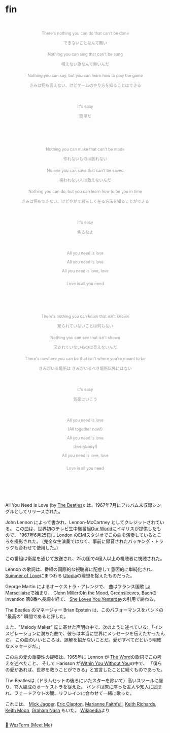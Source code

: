 # fin

<div style="color: #999999; font-size: 90%;">
<div style="text-align: center; margin-top: 4em">
There's nothing you can do that can't be done

できないことなんて無い
</div>

<div style="text-align: center; margin-top: 1.6em">
Nothing you can sing that can't be sung

唄えない歌なんて無いんだ
</div>

<div style="text-align: center; margin-top: 1.6em">
Nothing you can say, but you can learn how to play the game

きみは何も言えない、けどゲームのやり方を知ることはできる
</div>

<div style="text-align: center; margin-top: 4em">
It's easy

簡単だ
</div>

<div style="text-align: center; margin-top: 7em">
Nothing you can make that can't be made

作れないものは創れない
</div>

<div style="text-align: center; margin-top: 1.6em">
No one you can save that can't be saved

掬われない人は救えないんだ
</div>

<div style="text-align: center; margin-top: 1.6em">
Nothing you can do, but you can learn how to be you in time

きみは何もできない、けどやがて君らしく在る方法を知ることができる
</div>

<div style="text-align: center; margin-top: 4em">
It's easy

焦るなよ
</div>

<div style="text-align: center; margin-top: 4em">
All you need is love

All you need is love

All you need is love, love
</div>

<div style="text-align: center; margin-top: 2em">
Love is all you need
</div>

<div style="text-align: center; margin-top: 7em">
There's nothing you can know that isn't known

知られていないことは何もない
</div>

<div style="text-align: center; margin-top: 1.6em">
Nothing you can see that isn't shown

示されていないものは見えないんだ
</div>

<div style="text-align: center; margin-top: 1.6em">
There's nowhere you can be that isn't where you're meant to be

きみがいる場所は きみがいるべき場所以外にはない
</div>

<div style="text-align: center; margin-top: 4em">
It's easy

気楽にいこう
</div>

<div style="text-align: center; margin-top: 4em">
All you need is love

(All together now!)

All you need is love

(Everybody!)

All you need is love, love
</div>

<div style="text-align: center; margin-top: 2em">
Love is all you need
</div>
</div>

<div style="margin-top:7em"></div>

<div class="footnote-definition" id="98">
<p>All You Need Is Love (by <a href="https://en.wikipedia.org/wiki/The_Beatles" target="_blank" rel="noopener">The Beatles</a>):
は、1967年7月にアルバム未収録シングルとしてリリースされた。</p>
<p>John Lennon によって書かれ、Lennon-McCartney としてクレジットされている。
この曲は、世界初のテレビ生中継番組<a href="https://en.wikipedia.org/wiki/Our_World_(1967_TV_program)" target="_blank" rel="noopener">Our World</a>にイギリスが提供したもので、
1967年6月25日に London のEMIスタジオでこの曲を演奏しているところを撮影された。
(完全な生演奏ではなく、事前に録音されたバッキング・トラックも合わせて使用した。)</p>
<p>この番組は衛星を通じて放送され、25カ国で4億人以上の視聴者に視聴された。</p>
<p>Lennon の歌詞は、番組の国際的な視聴者に配慮して意図的に単純化され、
<a href="https://en.wikipedia.org/wiki/Summer_of_Love" target="_blank" rel="noopener">Summer of Love</a>にまつわる
<a href="https://en.wikipedia.org/wiki/Utopia" target="_blank" rel="noopener">Utopia</a>の理想を捉えたものだった。</p>
<p>George Martin によるオーケストラ・アレンジで、
曲はフランス国歌 <a href="https://en.wikipedia.org/wiki/La_Marseillaise" target="_blank" rel="noopener">La Marseillaise</a>で始まり、
<a href="https://en.wikipedia.org/wiki/Glenn_Miller" target="_blank" rel="noopener">Glenn Miller</a>の<a href="https://en.wikipedia.org/wiki/In_the_Mood" target="_blank" rel="noopener">In the Mood</a>,
<a href="https://en.wikipedia.org/wiki/Greensleeves" target="_blank" rel="noopener">Greensleeves</a>,
<a href="https://en.wikipedia.org/wiki/Johann_Sebastian_Bach" target="_blank" rel="noopener">Bach</a>の Invention 第8番ヘ長調を経て、
<a href="https://en.wikipedia.org/wiki/She_Loves_You" target="_blank" rel="noopener">She Loves You</a>,<a href="https://en.wikipedia.org/wiki/Yesterday_(song)" target="_blank" rel="noopener">Yesterday</a>の引用で終わる。</p>
<p>The Beatles のマネージャー Brian Epstein は、このパフォーマンスをバンドの "最高の" 瞬間であると評した。</p>
<p>また、"Melody Maker" 誌に寄せた声明の中で、次のように述べている:
「インスピレーションに満ちた曲で、彼らは本当に世界にメッセージを伝えたかったんだ。
この曲のいいところは、誤解を招かないことだ。愛がすべてだという明確なメッセージだ。」</p>
<p>この曲の愛の重要性の提唱は、1965年に Lennon が
<a href="https://en.wikipedia.org/wiki/The_Word_(song)" target="_blank" rel="noopener">The Word</a>の歌詞でこの考えを述べたこと、
そして Harisson が<a href="https://en.wikipedia.org/wiki/Within_You_Without_You" target="_blank" rel="noopener">Within You Without You</a>の中で、
「僕らの愛があれば、世界を救うことができる」と宣言したことに続くものであった。</p>
</div>

<div class="footnote-definition" id="99">
<p>The Beatlesは（ドラムセットの後ろにいたスターを除いて）高いスツールに座り、13人編成のオーケストラを従えた。
バンドは床に座った友人や知人に囲まれ、フェードアウトの間、リフレインに合わせて一緒に歌った。</p>
<p>これには、
<a href="https://en.wikipedia.org/wiki/Mick_Jagger" target="_blank" rel="noopener">Mick Jagger</a>,
<a href="https://en.wikipedia.org/wiki/Eric_Clapton" target="_blank" rel="noopener">Eric Clapton</a>,
<a href="https://en.wikipedia.org/wiki/Marianne_Faithfull" target="_blank" rel="noopener">Marianne Faithfull</a>,
<a href="https://en.wikipedia.org/wiki/Keith_Richards" target="_blank" rel="noopener">Keith Richards</a>,
<a href="https://en.wikipedia.org/wiki/Keith_Moon" target="_blank" rel="noopener">Keith Moon</a>,
<a href="https://en.wikipedia.org/wiki/Graham_Nash" target="_blank" rel="noopener">Graham Nash</a>
もいた。
<a href="https://en.wikipedia.org/wiki/All_You_Need_Is_Love" target="_blank" rel="noopener">Wikipedia</a>より</p>
</div>

<div style="margin-top:2em"></div>
<nav class="nav-wrapper" aria-label="Page navigation">
<a rel="prev" href="outro/wezterm-meet-me.html" class="nav-chapters previous icon-button" title="Previous chapter" aria-label="Previous chapter" aria-keyshortcuts="Left">
   WezTerm (Meet Me)
</a>
</nav>

<div style="margin-top:140em"></div>

![風の電話1](img/denwa1.webp)

![風の電話2](img/denwa2.webp)

父と母へ捧ぐ
{{footnote: [風の電話](https://bell-gardia.jp/guide/kaze-no-denwa/)}}
{{footnote: [風の電話 (映画)](https://ja.wikipedia.org/wiki/風の電話_(映画)) }}
